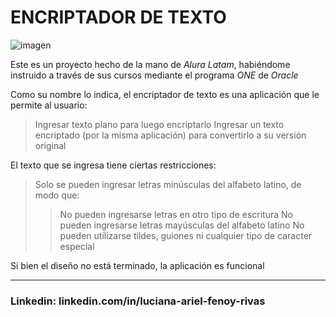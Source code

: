 # ENCRIPTADOR DE TEXTO

![imagen](https://i.pinimg.com/564x/c9/81/4d/c9814d88915f50965c947c04bf6ae5e1.jpg)

Este es un proyecto hecho de la mano de *Alura Latam*, habiéndome instruido a través de sus cursos mediante el programa *ONE* de *Oracle*

Como su nombre lo indica, el encriptador de texto es una aplicación que le permite al usuario:
>Ingresar texto plano para luego encriptarlo
>Ingresar un texto encriptado (por la misma aplicación) para convertirlo a su versión original

El texto que se ingresa tiene ciertas restricciones:
>Solo se pueden ingresar letras minúsculas del alfabeto latino, de modo que:
>>No pueden ingresarse letras en otro tipo de escritura
>>No pueden ingresarse letras mayúsculas del alfabeto latino
>>No pueden utilizarse tildes, guiones ni cualquier tipo de caracter especial

Si bien el diseño no está terminado, la aplicación es funcional

------------------------------------------------------------------------------------------------------------------------------------------------------------------------------

### Linkedin: linkedin.com/in/luciana-ariel-fenoy-rivas
